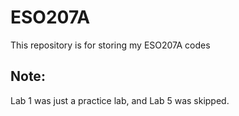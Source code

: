 # ESO207A
This repository is for storing my ESO207A codes

## Note:
Lab 1 was just a practice lab, and Lab 5 was skipped.
